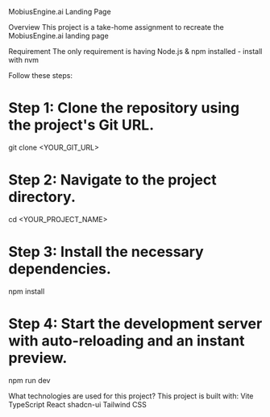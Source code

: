 MobiusEngine.ai Landing Page

Overview
This project is a take-home assignment to recreate the MobiusEngine.ai landing page 

Requirement
The only requirement is having Node.js & npm installed - install with nvm

Follow these steps:

# Step 1: Clone the repository using the project's Git URL.
git clone <YOUR_GIT_URL>

# Step 2: Navigate to the project directory.
cd <YOUR_PROJECT_NAME>

# Step 3: Install the necessary dependencies.
npm install

# Step 4: Start the development server with auto-reloading and an instant preview.
npm run dev

What technologies are used for this project?
This project is built with:
Vite
TypeScript
React
shadcn-ui
Tailwind CSS


